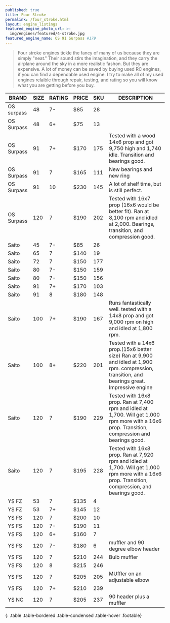 ```yaml
---
published: true
title: Four Stroke
permalink: /four_stroke.html
layout: engine_listings
featured_engine_photo_url: >-
  img/engines/featured/4-stroke.jpg
featured_engine_name: OS 91 Surpass #179
---
```
















> Four stroke engines tickle the fancy of many of us because they are simply "neat." Their sound stirs the imagination, and they carry the airplane around the sky in a more realistic fashon.  But they are expensive.  A lot of money can be saved by buying used RC engines, if you can find a dependable used engine. I try to make all of my used engines relaible through repair, testing, and rating so you will know what you are getting before you buy.

BRAND             | SIZE  | RATING | PRICE | SKU   | DESCRIPTION
------------------|-------|--------|-------|-------|------------------
OS surpass        | 48    | 7-     | $85   | 28    | 
OS Surpass        | 48    | 6+     | $75   | 13    |
OS Surpass        | 91    | 7+     | $170  | 175   | Tested with a wood 14x6 prop and got 9,750 high and 1,740 idle. Transition and bearings good.
OS Surpass        | 91    | 7      | $165  | 111   | New bearings and new ring
OS Surpass        | 91    | 10     | $230  | 145   | A lot of shelf time, but is still perfect.
OS Surpass        | 120   | 7      | $190  | 202   | Tested with 16x7 prop (16x6 would be better fit). Ran at 8,100 rpm and idled at 2,000.  Bearings, transition, and compression good. 
Saito             | 45    | 7-     | $85   | 26    |
Saito             | 65    | 7      | $140  | 19    | 
Saito             | 72    | 7      | $150  | 177   | 
Saito             | 80    | 7-     | $150  | 159   |
Saito             | 80    | 7-     | $150  | 156   |
Saito             | 91    | 7+     | $170  | 103   |
Saito             | 91    | 8      | $180  | 148   | 
Saito             | 100   | 7+     | $190  | 167   | Runs fantastically well. tested with a 14x8 prop and got 9,000 rpm on high and idled at 1,800 rpm.
Saito             | 100   | 8+     | $220  | 201   | Tested with a 14x6 prop.(15x6 better size) Ran at 9,900 and idled at 1,900 rpm.  compression, transition, and bearings great.  Impressive engine 
Saito             | 120   | 7      | $190  | 229   | Tested with 16x8 prop.  Ran at 7,400 rpm and idled at 1,700.  Will get 1,000 rpm more with a 16x6 prop.  Transition, compression and bearings good.
Saito             | 120   | 7      | $195  | 228   | Tested with 16x8 prop.  Ran at 7,920 rpm and idled at 1,700.  Will get 1,000 rpm more with a 16x6 prop.  Transition, compression, and bearings good.
YS FZ             | 53    | 7      | $135  | 4     |
YS FZ             | 53    | 7+     | $145  | 12    | 
YS FS             | 120   | 7      | $200  | 10    |
YS FS             | 120   | 7-     | $190  | 11    |
YS FS             | 120   | 6+     | $160  | 7     |    
YS FS             | 120   | 7-     | $180  | 6     | muffler and 90 degree elbow header
YS FS             | 120   | 7      | $210  | 244   | Bulb muffler
YS FS             | 120   | 8      | $215  | 246   |
YS FS             | 120   | 7      | $205  | 205   | MUffler on an adjustable elbow
YS FS             | 120   | 7+     | $210  | 239   | 
YS NC             | 120   | 7      | $205  | 237   | 90 header plus a muffler                                      
{: .table .table-bordered .table-condensed .table-hover .footable}
